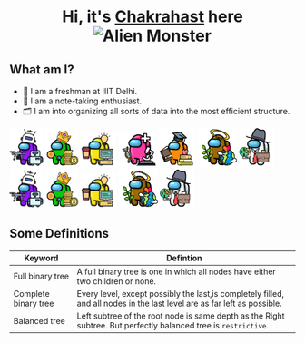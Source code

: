 <h1 align="center"> Hi, it's <a href="https://www.instagram.com/chakrahast/" target="_blank">Chakrahast</a> here <img src="https://raw.githubusercontent.com/Tarikul-Islam-Anik/Animated-Fluent-Emojis/master/Emojis/Smilies/Alien%20Monster.png" alt="Alien Monster" width="25" height="25" /></h1>



## **What am I?**
- 🏤 I am a freshman at IIIT Delhi.
- 📄 I am a note-taking enthusiast.
- 🗂️ I am into organizing all sorts of data into the most efficient structure.

<p float="left">
<img src="robo.png"  height ="70" >
<img src="Richie.png"  height ="70" >
<img src="fullstack.png"  height ="60" >
<img src="med.png"  height ="60" >
<img src="student.png"  height ="70" >
<img src="sustain.png"  height ="70" >
<img src="business.png"  height ="70" >
<img src="robo.png"  height ="70" >
<img src="Richie.png"  height ="70" >
<img src="fullstack.png"  height ="60" >
<img src="sustain.png"  height ="70" >
<img src="business.png"  height ="70"
</p>




## **Some Definitions**

 Keyword | Defintion |
| ------ | ----------- |
| Full binary tree  | A full binary tree is one in which all nodes have either two children or none. |
| Complete binary tree | Every level, except possibly the last,is completely filled, and all nodes in the last level are as far left as possible.|
| Balanced tree | Left subtree of the root node is same depth as the Right subtree. But perfectly balanced tree is `restrictive`.|
